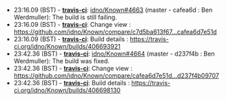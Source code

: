 * <a id="23:16.09">23:16.09 (BST)</a> - __[travis-ci](https://github.com/travis-ci)__: <a href="https://github.com/idno/Known/issues/4663">idno/Known#4663</a> (master - cafea6d : Ben Werdmuller): The build is still failing.
* <a id="23:16.09">23:16.09 (BST)</a> - __[travis-ci](https://github.com/travis-ci)__: Change view : https://github.com/idno/Known/compare/c7d5ba613f67...cafea6d7e51d
* <a id="23:16.09">23:16.09 (BST)</a> - __[travis-ci](https://github.com/travis-ci)__: Build details : https://travis-ci.org/idno/Known/builds/406693921
* <a id="23:42.36">23:42.36 (BST)</a> - __[travis-ci](https://github.com/travis-ci)__: <a href="https://github.com/idno/Known/issues/4664">idno/Known#4664</a> (master - d237f4b : Ben Werdmuller): The build was fixed.
* <a id="23:42.36">23:42.36 (BST)</a> - __[travis-ci](https://github.com/travis-ci)__: Change view : https://github.com/idno/Known/compare/cafea6d7e51d...d237f4b09707
* <a id="23:42.36">23:42.36 (BST)</a> - __[travis-ci](https://github.com/travis-ci)__: Build details : https://travis-ci.org/idno/Known/builds/406698130
